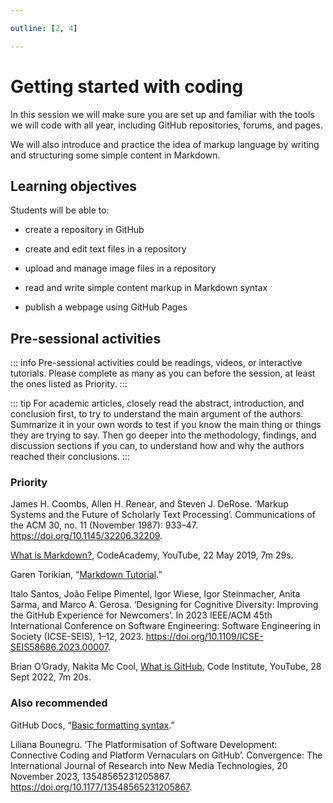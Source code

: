 ```yaml
---

outline: [2, 4]

---
```


# Getting started with coding

In this session we will make sure you are set up and familiar with the tools we will code with all year, including GitHub repositories, forums, and pages.

We will also introduce and practice the idea of markup language by writing and structuring some simple content in Markdown.

## Learning objectives

Students will be able to:

- create a repository in GitHub

- create and edit text files in a repository

- upload and manage image files in a repository

- read and write simple content markup in Markdown syntax

- publish a webpage using GitHub Pages

## Pre-sessional activities

::: info
Pre-sessional activities could be readings, videos, or interactive tutorials. Please complete as many as you can before the session, at least the ones listed as Priority.
:::

::: tip
For academic articles, closely read the abstract, introduction, and conclusion first, to try to understand the main argument of the authors. Summarize it in your own words to test if you know the main thing or things they are trying to say. Then go deeper into the methodology, findings, and discussion sections if you can, to understand how and why the authors reached their conclusions.
:::

### Priority

James H. Coombs, Allen H. Renear, and Steven J. DeRose. ‘Markup Systems and the Future of Scholarly Text Processing’. Communications of the ACM 30, no. 11 (November 1987): 933–47. https://doi.org/10.1145/32206.32209. 

[What is Markdown?](https://youtu.be/f49LJV1i-_w), CodeAcademy, YouTube, 22 May 2019, 7m 29s.

Garen Torikian, “[Markdown Tutorial](https://www.markdowntutorial.com/).”

Italo Santos, João Felipe Pimentel, Igor Wiese, Igor Steinmacher, Anita Sarma, and Marco A. Gerosa. ‘Designing for Cognitive Diversity: Improving the GitHub Experience for Newcomers’. In 2023 IEEE/ACM 45th International Conference on Software Engineering: Software Engineering in Society (ICSE-SEIS), 1–12, 2023. https://doi.org/10.1109/ICSE-SEIS58686.2023.00007.

Brian O’Grady, Nakita Mc Cool, [What is GitHub](https://youtu.be/BUE2LaSzijM), Code Institute, YouTube, 28 Sept 2022, 7m 20s.

### Also recommended

GitHub Docs, “[Basic formatting
syntax](https://docs.github.com/en/get-started/writing-on-github/getting-started-with-writing-and-formatting-on-github/basic-writing-and-formatting-syntax).”

Liliana Bounegru. ‘The Platformisation of Software Development: Connective Coding and Platform Vernaculars on GitHub’. Convergence: The International Journal of Research into New Media Technologies, 20 November 2023, 13548565231205867. https://doi.org/10.1177/13548565231205867.

